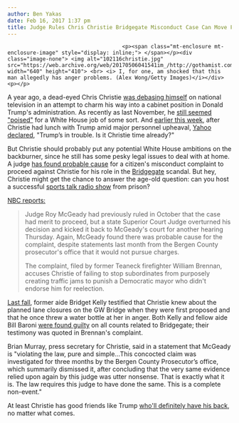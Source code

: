 ```yaml
---
author: Ben Yakas
date: Feb 16, 2017 1:37 pm
title: Judge Rules Chris Christie Bridgegate Misconduct Case Can Move Forward
---
```


	
										<p><span class="mt-enclosure mt-enclosure-image" style="display: inline;"> </span></p><div class="image-none"> <img alt="102116christie.jpg" src="https://web.archive.org/web/20170506041541im_/http://gothamist.com/attachments/nyc_davidcolon/102116christie.jpg" width="640" height="410"> <br> <i> I, for one, am shocked that this man allegedly has anger problems. (Alex Wong/Getty Images)</i></div> <p></p>

<p>A year ago, a dead-eyed Chris Christie <a href="https://web.archive.org/web/20170506041541/http://gothamist.com/2016/03/02/dead-eyed_christie_drumpf.php">was debasing himself</a> on national television in an attempt to charm his way into a cabinet position in Donald Trump&apos;s administration. As recently as last November, he <a href="https://web.archive.org/web/20170506041541/http://gothamist.com/2016/11/09/chris_christie_seems_poised_for_whi.php">still seemed &quot;poised&quot;</a> for a White House job of some sort. And <a href="https://web.archive.org/web/20170506041541/https://www.leafly.com/news/politics/chris-christie-just-interview-job-trump">earlier this week</a>, after Christie had lunch with Trump amid major personnel upheaval, <a href="https://web.archive.org/web/20170506041541/https://www.yahoo.com/news/trumps-in-trouble-is-it-christie-time-already-100043322.html">Yahoo declared</a>, &quot;Trump&#x2019;s in trouble. Is it Christie time already?&quot;</p>

<p>But Christie should probably put any potential White House ambitions on the backburner, since he still has some pesky legal issues to deal with at home. A judge <a href="https://web.archive.org/web/20170506041541/http://www.nj.com/politics/index.ssf/2017/02/bridgegate_misconduct_complaint_vs_christie_can_pr.html">has found probable cause</a> for a citizen&apos;s misconduct complaint to proceed against Christie for his role in the <a href="https://web.archive.org/web/20170506041541/http://gothamist.com/tags/bridgegate">Bridgegate</a> scandal. But hey, Christie might get the chance to answer the age-old question: can you host a successful <a href="https://web.archive.org/web/20170506041541/https://sports.vice.com/en_us/highlight/chris-christie-who-is-still-governor-of-new-jersey-phillies-suck">sports talk radio show</a> from prison?</p>

<p><a href="https://web.archive.org/web/20170506041541/http://www.nbcnewyork.com/news/local/Chris-Christie-Bill-Brennan-Probable-Cause-Misconduct-George-Washington-Bridge-Lane-Closure-Scandal-Judge-Rule-Citizen-Complaint-413938833.html">NBC reports:</a></p>

<blockquote>Judge Roy McGeady had previously ruled in October that the case had merit to proceed, but a state Superior Court Judge overturned his decision and kicked it back to McGeady&apos;s court for another hearing Thursday. Again, McGeady found there was probable cause for the complaint, despite statements last month from the Bergen County prosecutor&apos;s office that it would not pursue charges.

<p>The complaint, filed by former Teaneck firefighter William Brennan, accuses Christie of failing to stop subordinates from purposely creating traffic jams to punish a Democratic mayor who didn&apos;t endorse him for reelection.</p></blockquote><p></p>

<p><a href="https://web.archive.org/web/20170506041541/http://gothamist.com/2016/10/21/wchris_christie_bridgegate.php">Last fall</a>, former aide Bridget Kelly testified that Christie knew about the planned lane closures on the GW Bridge when they were first proposed and that he once threw a water bottle at her in anger. Both Kelly and fellow aide Bill Baroni <a href="https://web.archive.org/web/20170506041541/http://gothamist.com/2016/11/04/bridgegate_verdict_christie_cronies.php">were found guilty</a> on all counts related to Bridgegate; their testimony was quoted in Brennan&apos;s complaint.</p>

<p>Brian Murray, press secretary for Christie, said in a statement that McGeady is &quot;violating the law, pure and simple...This concocted claim was investigated for three months by the Bergen County Prosecutor&#x2019;s office, which summarily dismissed it, after concluding that the very same evidence relied upon again by this judge was utter nonsense. That is exactly what it is. The law requires this judge to have done the same. This is a complete non-event.&quot;</p>

<p>At least Christie has good friends like Trump <a href="https://web.archive.org/web/20170506041541/https://www.washingtonpost.com/news/the-fix/wp/2017/01/05/donald-trumps-utter-decimation-of-chris-christie/?utm_term=.d7ba23b5f928">who&apos;ll definitely have his back</a>, no matter what comes. </p>					
										
									
				